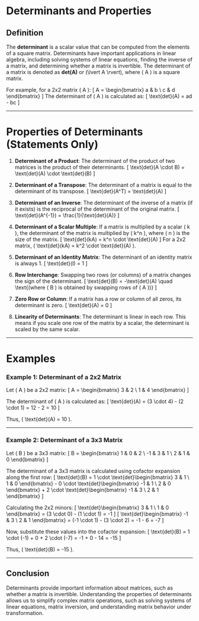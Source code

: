 # Determinants and Properties


## Definition
The **determinant** is a scalar value that can be computed from the elements of a square matrix. Determinants have important applications in linear algebra, including solving systems of linear equations, finding the inverse of a matrix, and determining whether a matrix is invertible. The determinant of a matrix is denoted as **det(A)** or \(\lvert A \rvert\), where \( A \) is a square matrix.

For example, for a 2x2 matrix \( A \):
\[
A = \begin{bmatrix} a & b \\ c & d \end{bmatrix}
\]
The determinant of \( A \) is calculated as:
\[
\text{det}(A) = ad - bc
\]

---

# Properties of Determinants (Statements Only)

1. **Determinant of a Product**: The determinant of the product of two matrices is the product of their determinants.
   \[
   \text{det}(A \cdot B) = \text{det}(A) \cdot \text{det}(B)
   \]

2. **Determinant of a Transpose**: The determinant of a matrix is equal to the determinant of its transpose.
   \[
   \text{det}(A^T) = \text{det}(A)
   \]

3. **Determinant of an Inverse**: The determinant of the inverse of a matrix (if it exists) is the reciprocal of the determinant of the original matrix.
   \[
   \text{det}(A^{-1}) = \frac{1}{\text{det}(A)}
   \]

4. **Determinant of a Scalar Multiple**: If a matrix is multiplied by a scalar \( k \), the determinant of the matrix is multiplied by \( k^n \), where \( n \) is the size of the matrix.
   \[
   \text{det}(kA) = k^n \cdot \text{det}(A)
   \]
   For a 2x2 matrix, \( \text{det}(kA) = k^2 \cdot \text{det}(A) \).

5. **Determinant of an Identity Matrix**: The determinant of an identity matrix is always 1.
   \[
   \text{det}(I) = 1
   \]

6. **Row Interchange**: Swapping two rows (or columns) of a matrix changes the sign of the determinant.
   \[
   \text{det}(B) = -\text{det}(A) \quad \text{(where \( B \) is obtained by swapping rows of \( A \))}
   \]

7. **Zero Row or Column**: If a matrix has a row or column of all zeros, its determinant is zero.
   \[
   \text{det}(A) = 0
   \]

8. **Linearity of Determinants**: The determinant is linear in each row. This means if you scale one row of the matrix by a scalar, the determinant is scaled by the same scalar.

---

# Examples

### Example 1: Determinant of a 2x2 Matrix
Let \( A \) be a 2x2 matrix:
\[
A = \begin{bmatrix} 3 & 2 \\ 1 & 4 \end{bmatrix}
\]

The determinant of \( A \) is calculated as:
\[
\text{det}(A) = (3 \cdot 4) - (2 \cdot 1) = 12 - 2 = 10
\]

Thus, \( \text{det}(A) = 10 \).

---

### Example 2: Determinant of a 3x3 Matrix
Let \( B \) be a 3x3 matrix:
\[
B = \begin{bmatrix} 1 & 0 & 2 \\ -1 & 3 & 1 \\ 2 & 1 & 0 \end{bmatrix}
\]

The determinant of a 3x3 matrix is calculated using cofactor expansion along the first row:
\[
\text{det}(B) = 1 \cdot \text{det}\begin{bmatrix} 3 & 1 \\ 1 & 0 \end{bmatrix} - 0 \cdot \text{det}\begin{bmatrix} -1 & 1 \\ 2 & 0 \end{bmatrix} + 2 \cdot \text{det}\begin{bmatrix} -1 & 3 \\ 2 & 1 \end{bmatrix}
\]

Calculating the 2x2 minors:
\[
\text{det}\begin{bmatrix} 3 & 1 \\ 1 & 0 \end{bmatrix} = (3 \cdot 0) - (1 \cdot 1) = -1
\]
\[
\text{det}\begin{bmatrix} -1 & 3 \\ 2 & 1 \end{bmatrix} = (-1 \cdot 1) - (3 \cdot 2) = -1 - 6 = -7
\]

Now, substitute these values into the cofactor expansion:
\[
\text{det}(B) = 1 \cdot (-1) + 0 + 2 \cdot (-7) = -1 + 0 - 14 = -15
\]

Thus, \( \text{det}(B) = -15 \).

---

## Conclusion
Determinants provide important information about matrices, such as whether a matrix is invertible. Understanding the properties of determinants allows us to simplify complex matrix operations, such as solving systems of linear equations, matrix inversion, and understanding matrix behavior under transformation.
